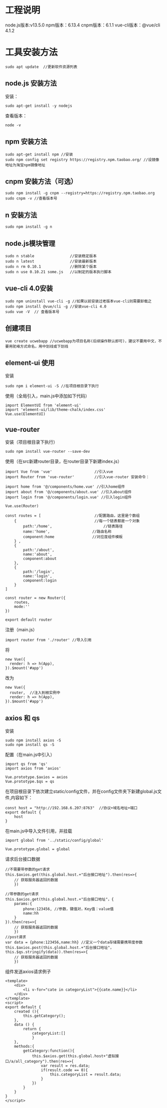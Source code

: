 # 工程说明
node.js版本:v13.5.0
npm版本：6.13.4
cnpm版本：6.1.1
vue-cli版本：@vue/cli 4.1.2

# 工具安装方法
```
sudo apt update  //更新软件资源列表
```
## node.js 安装方法
安装：
```
sudo apt-get install -y nodejs
```
查看版本：
```
node -v
```
## npm 安装方法
```
sudo apt-get install npm //安装
sudo npm config set registry https://registry.npm.taobao.org/ //设镜像地址为淘宝npm镜像地址
```
## cnpm 安装方法（可选）
```
sudo npm install -g cnpm --registry=https://registry.npm.taobao.org
sudo cnpm -v //查看版本号
```
## n 安装方法
```
sudo npm install -g n
```
## node.js模块管理
```
sudo n stable                //安装稳定版本
sudo n latest                //安装最新版本
sudo n rm 0.10.1             //删除某个版本
sudo n use 0.10.21 some.js   //以制定的版本执行脚本
```
## vue-cli 4.0安装
```
sudo npm uninstall vue-cli -g //如果以前安装过老版本vue-cli则需要卸载之
sudo npm install @vue/cli -g //安装vue-cli 4.0
sudo vue -V  // 查看版本号
```
## 创建项目
```
vue create ucwebapp //ucwebapp为项目名称(后续操作默认即可)，建议不要用中文，不要用驼峰方式命名，用中划线或下划线
```
## element-ui 使用
安装
```
sudo npm i element-ui -S //在项目根目录下执行
```
使用（全局引入，main.js中添加如下代码）
```
import ElementUI from 'element-ui'
import 'element-ui/lib/theme-chalk/index.css'
Vue.use(ElementUI)
```
## vue-router
安装（项目根目录下执行）
```
sudo npm install vue-router --save-dev
```
使用（在src新建router目录，在router目录下新建index.js）
```
import Vue from 'vue'                   //引入vue
import Router from 'vue-router'         //引入vue-router 安装命令：

import home from '@/components/home.vue' //引入home组件
import about from '@/components/about.vue' //引入about组件
import login from '@/components/login.vue' //引入login组件

Vue.use(Router) 

const routes = [                        //配置路由，这里是个数组
    {                                   //每一个链表都是一个对象
        path:'/home',                       //链表路径
        name:'home',                   //路由名称
        component:home                 //对应度组件模板
    } ,
    {
        path:'/about',
        name:'about',
        component:about
    },
    {
        path:'/login',
        name:'login',
        component:login
    }
]

const router = new Router({
    routes,
    mode:''
})

export default router
```
注册（main.js）
```
import router from './router' //导入引用
```
将
```
new Vue({  
  render: h => h(App),
}).$mount('#app')
```
改为
```
new Vue({
  router,  //注入到根实例中
  render: h => h(App),
}).$mount('#app')
```
## axios 和 qs
安装
```
sudo npm install axios -S
sudo npm install qs -S
```
配置（在main.js中引入）
```
import qs from 'qs'
import axios from 'axios'

Vue.prototype.$axios = axios
Vue.prototype.$qs = qs
```
在项目根目录下依次建立static/config文件，并在config文件夹下新建global.js文件,内容如下：
```
const host = "http://192.168.6.207:8763"  //协议+域名地址+端口
export default {
    host
}
```
在main.js中导入文件引用，并挂载
```
import global from '../static/config/global'

Vue.prototype.global = global 
```
请求后台接口数据
```
//不需要带参数的get请求
this.$axios.get(this.global.host.+"后台接口地址").then(res=>{ 
    // 获取服务器返回的数据
    })

//带参数的get请求
this.$axios.get(this.global.host.+"后台接口地址"，{
    params:{
        phone:123456, //参数，键值对，Key值：value值
        name:hh
    }
}).then(res=>{ 
    // 获取服务器返回的数据
    })
//post请求
var data = {phone:123456,name:hh} //定义一个data存储需要携带度参数
this.$axios.post(this.global.host.+"后台接口地址"，this.$qs.stringify(data)).then(res=>{ 
    // 获取服务器返回的数据
    })
```
组件发送axios请求例子
```
<template>
    <div>
        <li v-for="cate in categoryList">{{cate.name}}</li>
    </div>
</template>
<script>
export default {
    created (){
        this.getCategory();
    },
    data () {
        return {
            categoryList:[]
            }
    },
    methods:{
        getCategory:function(){
            this.$axios.get(this.global.host+"虚拟接口/a/all_category").then(res=>{
                var result = res.data;
                if(result.code == 0){
                    this.categoryList = result.data;
                }
            })
        }
    }
}
</script>
```